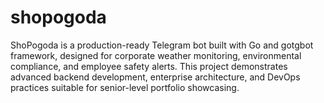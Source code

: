 # shopogoda
ShoPogoda is a production-ready Telegram bot built with Go and gotgbot framework, designed for corporate weather monitoring, environmental compliance, and employee safety alerts. This project demonstrates advanced backend development, enterprise architecture, and DevOps practices suitable for senior-level portfolio showcasing.
